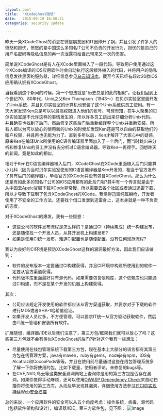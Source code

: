 ```yaml
---
layout: post
title:  "XCodeGhost随想"
date:   2015-09-19 16:50:21
categories: security update

---
```


昨天一条XCodeGhost的消息在微信朋友圈和IT圈炸开了锅，并且引发了许多人的愤怒和担忧，愤怒的是中国这么多知名IT公司不负责的开发行为，担忧的是自己的用户名密码等隐私信息的再一次泄露将给自己带来又一次的伤害。

简单说XCodeGhost是有人在XCode里面植入了一段代码，导致用户使用通过这个XCode编译的iOS应用软件时会自动执行这段额外植入的代码，并将用户的隐私信息发往黑客的服务器，详细信息参见[乌云知识库](http://drops.wooyun.org/news/8864)。截至今天已经有超过20款iOS应用确认拥有XCodeGhost。

当我看到这个新闻的时候，第一个想法就是"历史总是如此的相似"。让我们回到上个世纪70，80年代，Unix之父Ken Thompson（1943～）在贝尔实验室里面开发了Unix系统，并且贝尔实验室的计算机也安装了这个Unix系统供员工使用。有一天大家发现Ken总是可以以最高权限进入他们的帐号。可想而知，在牛人聚集的贝尔实验室是不允许这样的事情发生的，所以许多员工跳出来仔细分析Unix代码，并且确实也找到了后门，然后修复这些后门后重新编译整个Unix并重新安装。所有人都以为可以放心的使用新的Unix的时候却发现Ken还是可以自由的获取他们的账户权限，并且再也无能为力了。直到多年以后，Ken才解开了大家心中的疑惑，原来Ken在编译Unix所使用的C语言编译器里面加入了一个后门，而当时跳出来分析和修复Unix的员工并没有去分析过C语言编译器，导致Ken一再得手。回想昨天的新闻，竟是如此的相似。

相对于Ken在C语言编译器植入后门，XCodeGhost在XCode里面植入后门只能算小儿科（因为当时贝尔实验室使用的C语言编译器是Ken开发的，相当于官方发布了具有后门的编译器），毕竟官方的XCode并没有包含XCodeGhost。那么为什么还是有如此多的知名IT公司的iOS应用都有的此后门啦?其中有一个传言就是由于从中国去Apple官服下载XCode非常慢，所以需要去各个社区或者通过迅雷下载，所以才导致下载到了包含XCodeGhost的XCode。我觉得迅雷纯属躺枪，开发者使用了不安全的工作方法，还要找个借口发泄到迅雷身上，这本身就是一种不负责的态度。

对于XCodeGhost的爆发，我有一些疑惑：

- 这些公司的软件发布流程是怎么样的？是通过CI（持续集成）统一构建发布，还是随便找一个开发人员，从其开发机上构建发布?
- 如果是使用CI统一发布，难道CI配置也是随便配置，没有任何规范流程?

我认为良好的CI环境是预防XCodeGhost这样的漏洞最好方法，因此我们应该做到：

- 软件的发布版本一定要通过CI构建获得，并且CI环境中构建所使用到的软件一定要从官方渠道获得。
- 代码版本库里面最好只有源代码，如果需要包含依赖库，这个依赖库也只能通过CI构建，而不是在某个开发的机器上构建获得。

其次：

- 公司应该规定开发使用的软件都应该从官方渠道获取，并要求对于下载的软件进行MD5或者SHA-1哈希值验证。
- 如果开发人员过多，不方便管理，可以要求IT统一从官方驱动获取软件，然后由IT统一管理和安装所有软件。

扩展随想，编译器/IDE以后我们注意了，第三方包/框架我们就可以放心了吗？这些第三方包就不会有类似XCodeGhost的后门?针对这个我有一些想法：

- 尽量使用在线包管理系统下载第三方包，现在基本上大部分的语言都有其第三方包在线管理方案，java有maven，ruby有gems，nodejs有npm，iOS有Alcatraz和CocoaPods等等。并且在使用前尽量通过这些在线包管理系统多了解一下你将使用的包，比如下载量，使用者评论，未修复的bugs等。
- 在CVE,NVD,乌云等这类安全漏洞网站上查询你是用的第三方包是否存在漏洞。如果你觉得手动麻烦，还可以使用[OWASP Dependency Check](https://www.owasp.org/index.php/OWASP_Dependency_Check)来自动扫描你将使用的第三方库，从而及早发现其漏洞，详细使用方法参见[在CI中实现持续Web安全扫描](http://www.infoq.com/cn/articles/WebScan-CI)

总的来说，一个应用软件的安全可以从五个角度考虑：操作系统，病毒，源代码（包括软件架构和设计），编译器/IDE，第三方软件包，见下图： ![image](http://twranman.github.io/assets/xcodeghost.resources/1.png)